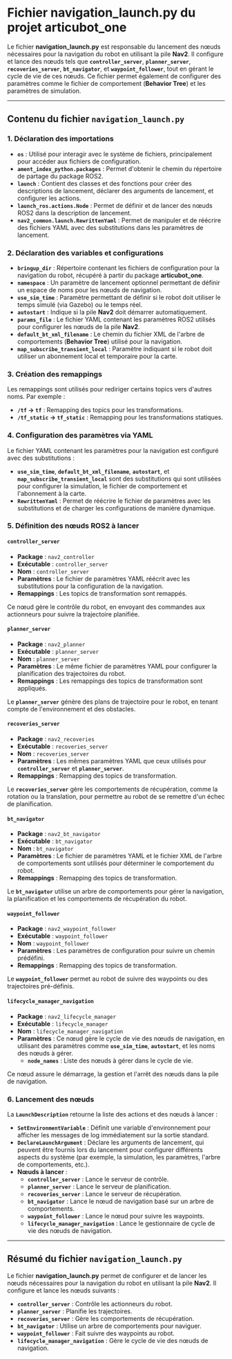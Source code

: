 # Fichier **navigation_launch.py** du projet **articubot_one**

Le fichier **navigation_launch.py** est responsable du lancement des nœuds nécessaires pour la navigation du robot en utilisant la pile **Nav2**. Il configure et lance des nœuds tels que **`controller_server`**, **`planner_server`**, **`recoveries_server`**, **`bt_navigator`**, et **`waypoint_follower`**, tout en gérant le cycle de vie de ces nœuds. Ce fichier permet également de configurer des paramètres comme le fichier de comportement (**Behavior Tree**) et les paramètres de simulation.

---

## **Contenu du fichier `navigation_launch.py`**

### **1. Déclaration des importations**
- **`os`** : Utilisé pour interagir avec le système de fichiers, principalement pour accéder aux fichiers de configuration.
- **`ament_index_python.packages`** : Permet d'obtenir le chemin du répertoire de partage du package ROS2.
- **`launch`** : Contient des classes et des fonctions pour créer des descriptions de lancement, déclarer des arguments de lancement, et configurer les actions.
- **`launch_ros.actions.Node`** : Permet de définir et de lancer des nœuds ROS2 dans la description de lancement.
- **`nav2_common.launch.RewrittenYaml`** : Permet de manipuler et de réécrire des fichiers YAML avec des substitutions dans les paramètres de lancement.

### **2. Déclaration des variables et configurations**
- **`bringup_dir`** : Répertoire contenant les fichiers de configuration pour la navigation du robot, récupéré à partir du package **articubot_one**.
- **`namespace`** : Un paramètre de lancement optionnel permettant de définir un espace de noms pour les nœuds de navigation.
- **`use_sim_time`** : Paramètre permettant de définir si le robot doit utiliser le temps simulé (via Gazebo) ou le temps réel.
- **`autostart`** : Indique si la pile **Nav2** doit démarrer automatiquement.
- **`params_file`** : Le fichier YAML contenant les paramètres ROS2 utilisés pour configurer les nœuds de la pile **Nav2**.
- **`default_bt_xml_filename`** : Le chemin du fichier XML de l'arbre de comportements (**Behavior Tree**) utilisé pour la navigation.
- **`map_subscribe_transient_local`** : Paramètre indiquant si le robot doit utiliser un abonnement local et temporaire pour la carte.

### **3. Création des remappings**
Les remappings sont utilisés pour rediriger certains topics vers d'autres noms. Par exemple :
- **`/tf` → `tf`** : Remapping des topics pour les transformations.
- **`/tf_static` → `tf_static`** : Remapping pour les transformations statiques.

### **4. Configuration des paramètres via YAML**
Le fichier YAML contenant les paramètres pour la navigation est configuré avec des substitutions :
- **`use_sim_time`**, **`default_bt_xml_filename`**, **`autostart`**, et **`map_subscribe_transient_local`** sont des substitutions qui sont utilisées pour configurer la simulation, le fichier de comportement et l'abonnement à la carte.
- **`RewrittenYaml`** : Permet de réécrire le fichier de paramètres avec les substitutions et de charger les configurations de manière dynamique.

### **5. Définition des nœuds ROS2 à lancer**

#### **`controller_server`**
- **Package** : `nav2_controller`
- **Exécutable** : `controller_server`
- **Nom** : `controller_server`
- **Paramètres** : Le fichier de paramètres YAML réécrit avec les substitutions pour la configuration de la navigation.
- **Remappings** : Les topics de transformation sont remappés.

Ce nœud gère le contrôle du robot, en envoyant des commandes aux actionneurs pour suivre la trajectoire planifiée.

#### **`planner_server`**
- **Package** : `nav2_planner`
- **Exécutable** : `planner_server`
- **Nom** : `planner_server`
- **Paramètres** : Le même fichier de paramètres YAML pour configurer la planification des trajectoires du robot.
- **Remappings** : Les remappings des topics de transformation sont appliqués.

Le **`planner_server`** génère des plans de trajectoire pour le robot, en tenant compte de l'environnement et des obstacles.

#### **`recoveries_server`**
- **Package** : `nav2_recoveries`
- **Exécutable** : `recoveries_server`
- **Nom** : `recoveries_server`
- **Paramètres** : Les mêmes paramètres YAML que ceux utilisés pour **`controller_server`** et **`planner_server`**.
- **Remappings** : Remapping des topics de transformation.

Le **`recoveries_server`** gère les comportements de récupération, comme la rotation ou la translation, pour permettre au robot de se remettre d'un échec de planification.

#### **`bt_navigator`**
- **Package** : `nav2_bt_navigator`
- **Exécutable** : `bt_navigator`
- **Nom** : `bt_navigator`
- **Paramètres** : Le fichier de paramètres YAML et le fichier XML de l'arbre de comportements sont utilisés pour déterminer le comportement du robot.
- **Remappings** : Remapping des topics de transformation.

Le **`bt_navigator`** utilise un arbre de comportements pour gérer la navigation, la planification et les comportements de récupération du robot.

#### **`waypoint_follower`**
- **Package** : `nav2_waypoint_follower`
- **Exécutable** : `waypoint_follower`
- **Nom** : `waypoint_follower`
- **Paramètres** : Les paramètres de configuration pour suivre un chemin prédéfini.
- **Remappings** : Remapping des topics de transformation.

Le **`waypoint_follower`** permet au robot de suivre des waypoints ou des trajectoires pré-définis.

#### **`lifecycle_manager_navigation`**
- **Package** : `nav2_lifecycle_manager`
- **Exécutable** : `lifecycle_manager`
- **Nom** : `lifecycle_manager_navigation`
- **Paramètres** : Ce nœud gère le cycle de vie des nœuds de navigation, en utilisant des paramètres comme **`use_sim_time`**, **`autostart`**, et les noms des nœuds à gérer.
  - **`node_names`** : Liste des nœuds à gérer dans le cycle de vie.

Ce nœud assure le démarrage, la gestion et l'arrêt des nœuds dans la pile de navigation.

### **6. Lancement des nœuds**
La **`LaunchDescription`** retourne la liste des actions et des nœuds à lancer :
- **`SetEnvironmentVariable`** : Définit une variable d'environnement pour afficher les messages de log immédiatement sur la sortie standard.
- **`DeclareLaunchArgument`** : Déclare les arguments de lancement, qui peuvent être fournis lors du lancement pour configurer différents aspects du système (par exemple, la simulation, les paramètres, l'arbre de comportements, etc.).
- **Nœuds à lancer** :
  - **`controller_server`** : Lance le serveur de contrôle.
  - **`planner_server`** : Lance le serveur de planification.
  - **`recoveries_server`** : Lance le serveur de récupération.
  - **`bt_navigator`** : Lance le nœud de navigation basé sur un arbre de comportements.
  - **`waypoint_follower`** : Lance le nœud pour suivre les waypoints.
  - **`lifecycle_manager_navigation`** : Lance le gestionnaire de cycle de vie des nœuds de navigation.

---

## **Résumé du fichier `navigation_launch.py`**

Le fichier **navigation_launch.py** permet de configurer et de lancer les nœuds nécessaires pour la navigation du robot en utilisant la pile **Nav2**. Il configure et lance les nœuds suivants :
- **`controller_server`** : Contrôle les actionneurs du robot.
- **`planner_server`** : Planifie les trajectoires.
- **`recoveries_server`** : Gère les comportements de récupération.
- **`bt_navigator`** : Utilise un arbre de comportements pour naviguer.
- **`waypoint_follower`** : Fait suivre des waypoints au robot.
- **`lifecycle_manager_navigation`** : Gère le cycle de vie des nœuds de navigation.



